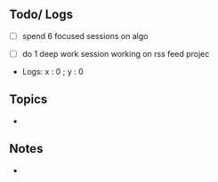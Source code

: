 ## Todo/ Logs
- [ ] spend 6 focused sessions on algo
- [ ] do 1 deep work session working on rss feed projec


- Logs: x : 0 ; y : 0 


## Topics
- 




## Notes
- 
